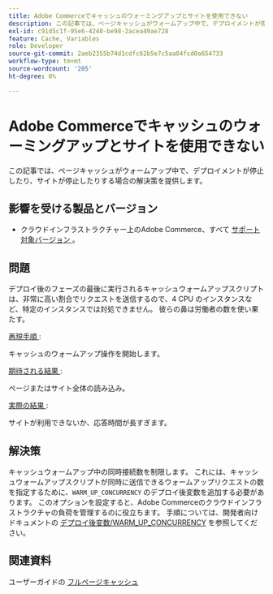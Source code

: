 ```yaml
---
title: Adobe Commerceでキャッシュのウォーミングアップとサイトを使用できない
description: この記事では、ページキャッシュがウォームアップ中で、デプロイメントが停止したり、サイトが停止したりする場合の解決策を提供します。
exl-id: c91d5c1f-95e6-4240-be98-2acea49ae728
feature: Cache, Variables
role: Developer
source-git-commit: 2aeb2355b74d1cdfc62b5e7c5aa04fcd0a654733
workflow-type: tm+mt
source-wordcount: '205'
ht-degree: 0%

---
```


# Adobe Commerceでキャッシュのウォーミングアップとサイトを使用できない

この記事では、ページキャッシュがウォームアップ中で、デプロイメントが停止したり、サイトが停止したりする場合の解決策を提供します。

## 影響を受ける製品とバージョン

* クラウドインフラストラクチャー上のAdobe Commerce、すべて [ サポート対象バージョン ](https://magento.com/sites/default/files/magento-software-lifecycle-policy.pdf)。

## 問題

デプロイ後のフェーズの最後に実行されるキャッシュウォームアップスクリプトは、非常に高い割合でリクエストを送信するので、4 CPU のインスタンスなど、特定のインスタンスでは対処できません。 彼らの鼻は労働者の数を使い果たす。

<u> 再現手順 </u>:

キャッシュのウォームアップ操作を開始します。

<u> 期待される結果 </u>:

ページまたはサイト全体の読み込み。

<u> 実際の結果 </u>:

サイトが利用できないか、応答時間が長すぎます。

## 解決策

キャッシュウォームアップ中の同時接続数を制限します。 これには、キャッシュウォームアップスクリプトが同時に送信できるウォームアップリクエストの数を指定するために、`WARM_UP_CONCURRENCY` のデプロイ後変数を追加する必要があります。 このオプションを設定すると、Adobe Commerceのクラウドインフラストラクチャの負荷を管理するのに役立ちます。 手順については、開発者向けドキュメントの [ デプロイ後変数/WARM\_UP\_CONCURRENCY](https://experienceleague.adobe.com/ja/docs/commerce-cloud-service/user-guide/configure/env/stage/variables-post-deploy#warm_up_concurrency) を参照してください。

## 関連資料

ユーザーガイドの [ フルページキャッシュ ](https://experienceleague.adobe.com/ja/docs/commerce-admin/systems/tools/cache-management#full-page-caching)
